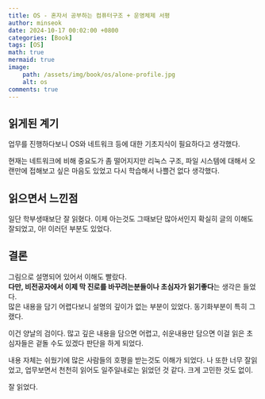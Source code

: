 ```yaml
---
title: OS - 혼자서 공부하는 컴퓨터구조 + 운영체제 서평
author: minseok
date: 2024-10-17 00:02:00 +0800
categories: [Book]
tags: [OS]
math: true
mermaid: true
image: 
    path: /assets/img/book/os/alone-profile.jpg
    alt: os
comments: true
---
```


## 읽게된 계기

업무를 진행하다보니 OS와 네트워크 등에 대한 기초지식이 필요하다고 생각했다.

현재는 네트워크에 비해 중요도가 좀 떨어지지만 리눅스 구조, 파일 시스템에 대해서 오랜만에 접해보고 싶은 마음도 있었고 다시 학습해서 나쁠건 없다 생각했다.

## 읽으면서 느낀점

일단 학부생때보단 잘 읽혔다. 이제 아는것도 그때보단 많아서인지 확실히 글의 이해도 잘되었고, 아! 이러던 부분도 있었다.

## 결론

그림으로 설명되어 있어서 이해도 빨랐다.  
**다만, 비전공자에서 이제 막 진로를 바꾸려는분들이나 초심자가 읽기좋다**는 생각은 들었다.  
많은 내용을 담기 어렵다보니 설명의 깊이가 없는 부분이 있었다. 동기화부분이 특히 그랬다.

이건 양날의 검이다. 많고 깊은 내용을 담으면 어렵고, 쉬운내용만 담으면 이걸 읽은 초심자들은 겉돌 수도 있겠다 판단을 하게 되었다.

내용 자체는 쉬웠기에 많은 사람들의 호평을 받는것도 이해가 되었다. 나 또한 너무 잘읽었고, 업무보면서 천천히 읽어도 일주일내로는 읽었던 것 같다. 크게 고민한 것도 없이.


잘 읽었다.